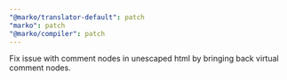 ```yaml
---
"@marko/translator-default": patch
"marko": patch
"@marko/compiler": patch
---
```


Fix issue with comment nodes in unescaped html by bringing back virtual comment nodes.
